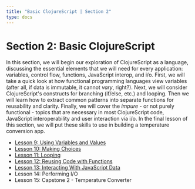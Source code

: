 ```yaml
---
title: "Basic ClojureScript | Section 2"
type: docs
---
```


# Section 2: Basic ClojureScript

In this section, we will begin our exploration of ClojureScript as a language, discussing the essential
elements that we will need for every application: variables, control flow, functions, JavaScript interop,
and i/o. First, we will take a quick look at how functional programming languages view variables (after all,
if data is immutable, it cannot _vary_, right?). Next, we will consider ClojureScript's constructs for
branching (if/else, etc.) and looping. Then we will learn how to extract common patterns into separate
functions for reusability and clarity. Finally, we will cover the _impure_ - or not purely functional - topics
that are necessary in most ClojureScript code, JavaScript interoperability and user interaction via i/o.
In the final lesson of this section, we will put these skills to use in building a temperature conversion
app.

- [Lesson 9: Using Variables and Values](/section-2/lesson-9-variables-and-values)
- [Lesson 10: Making Choices](/section-2/lesson-10-making-choices)
- [Lesson 11: Looping](/section-2/lesson-11-looping)
- [Lesson 12: Reusing Code with Functions](/section-2/lesson-12-reusing-code-with-functions)
- [Lesson 13: Interacting With JavaScript Data](/section-2/lesson-13-interacting-with-javascript-data)
- Lesson 14: Performing I/O
- Lesson 15: Capstone 2 - Temperature Converter